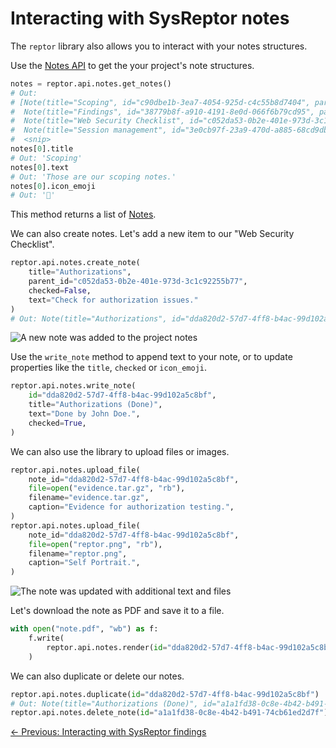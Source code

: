 # Interacting with SysReptor notes

The `reptor` library also allows you to interact with your notes structures.

Use the [Notes API](/python-library/api/notes.md) to get the your project's note structures.

```python title="Get project notes"
notes = reptor.api.notes.get_notes()
# Out:
# [Note(title="Scoping", id="c90dbe1b-3ea7-4054-925d-c4c55b8d7404", parent="None"),
#  Note(title="Findings", id="38779b8f-a910-4191-8e0d-066f6b79cd95", parent="None")
#  Note(title="Web Security Checklist", id="c052da53-0b2e-401e-973d-3c1c92255b77", parent="None"),
#  Note(title="Session management", id="3e0cb97f-23a9-470d-a885-68cd9dbb5ada", parent="c052da53-0b2e-401e-973d-3c1c92255b77"),
#  <snip>
notes[0].title
# Out: 'Scoping'
notes[0].text
# Out: 'Those are our scoping notes.'
notes[0].icon_emoji
# Out: '🧐'
```

This method returns a list of [Notes](/python-library/dataclasses/note.md#reptor.models.Note.Note).

We can also create notes. Let's add a new item to our "Web Security Checklist".

```python title="Add a new note"
reptor.api.notes.create_note(
    title="Authorizations",
    parent_id="c052da53-0b2e-401e-973d-3c1c92255b77",
    checked=False,
    text="Check for authorization issues."
)
# Out: Note(title="Authorizations", id="dda820d2-57d7-4ff8-b4ac-99d102a5c8bf", parent="c052da53-0b2e-401e-973d-3c1c92255b77")
```

![A new note was added to the project notes](/images/created_note.png)

Use the `write_note` method to append text to your note, or to update properties like the `title`, `checked` or `icon_emoji`.

```python title="Update the note"
reptor.api.notes.write_note(
    id="dda820d2-57d7-4ff8-b4ac-99d102a5c8bf",
    title="Authorizations (Done)",
    text="Done by John Doe.",
    checked=True,
)
```

We can also use the library to upload files or images.

```python title="Upload files and images"
reptor.api.notes.upload_file(
    note_id="dda820d2-57d7-4ff8-b4ac-99d102a5c8bf",
    file=open("evidence.tar.gz", "rb"),
    filename="evidence.tar.gz",
    caption="Evidence for authorization testing.",
)
reptor.api.notes.upload_file(
    note_id="dda820d2-57d7-4ff8-b4ac-99d102a5c8bf",
    file=open("reptor.png", "rb"),
    filename="reptor.png",
    caption="Self Portrait.",
)
```

![The note was updated with additional text and files](/images/updated_note.png)

Let's download the note as PDF and save it to a file.

```python title="Download note as PDF and save to file"
with open("note.pdf", "wb") as f:
    f.write(
        reptor.api.notes.render(id="dda820d2-57d7-4ff8-b4ac-99d102a5c8bf")
    )
```

We can also duplicate or delete our notes.

```python title="Duplicate and delete note"
reptor.api.notes.duplicate(id="dda820d2-57d7-4ff8-b4ac-99d102a5c8bf")
# Out: Note(title="Authorizations (Done)", id="a1a1fd38-0c8e-4b42-b491-74cb61ed2d7f", parent="c052da53-0b2e-401e-973d-3c1c92255b77")
reptor.api.notes.delete_note(id="a1a1fd38-0c8e-4b42-b491-74cb61ed2d7f")
```

<div style="display: flex; justify-content: flex-start;">
  <span><a href="../../part-2/findings">← Previous: Interacting with SysReptor findings</a></span>
</div>
